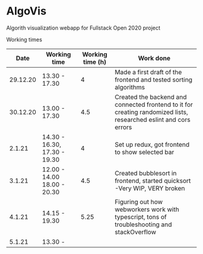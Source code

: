 # AlgoVis

Algorith visualization webapp for Fullstack Open 2020 project

Working times

Date | Working time | Working time (h) | Work done 
-----|--------------|------------------|-----------|
29.12.20 | 13.30 - 17.30 | 4 | Made a first draft of the frontend and tested sorting algorithms
30.12.20 | 13.00 - 17.30 | 4.5 | Created the backend and connected frontend to it for creating randomized lists, researched eslint and cors errors
2.1.21 | 14.30 - 16.30, 17.30 - 19.30 | 4 | Set up redux, got frontend to show selected bar 
3.1.21 | 12.00 - 14.00 18.00 - 20.30 | 4.5 | Created bubblesort in frontend, started quicksort -Very WIP, VERY broken
4.1.21 | 14.15 - 19.30 | 5.25 | Figuring out how webworkers work with typescript, tons of troubleshooting and stackOverflow
5.1.21 | 13.30 - 